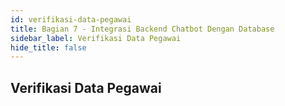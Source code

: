 ```yaml
---
id: verifikasi-data-pegawai
title: Bagian 7 - Integrasi Backend Chatbot Dengan Database
sidebar_label: Verifikasi Data Pegawai
hide_title: false
---
```

## Verifikasi Data Pegawai
